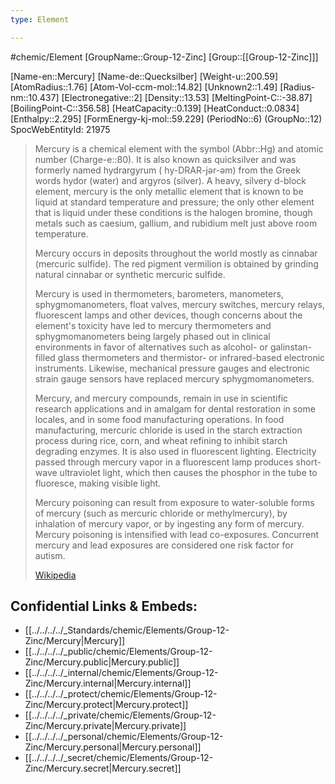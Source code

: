 ```yaml
---
type: Element

---
```

#chemic/Element 
[GroupName::Group-12-Zinc]
[Group::[[Group-12-Zinc]]]


[Name-en::Mercury]
[Name-de::Quecksilber]
[Weight-u::200.59]
[AtomRadius::1.76]
[Atom-Vol-ccm-mol::14.82]
[Unknown2::1.49]
[Radius-nm::10.437]
[Electronegative::2]
[Density::13.53]
[MeltingPoint-C::-38.87]
[BoilingPoint-C::356.58]
[HeatCapacity::0.139]
[HeatConduct::0.0834]
[Enthalpy::2.295]
[FormEnergy-kj-mol::59.229]
(PeriodNo::6)
(GroupNo::12)
SpocWebEntityId: 21975



> Mercury is a chemical element with the symbol (Abbr::Hg) and atomic number (Charge-e::80). It is also known as quicksilver and was formerly named hydrargyrum ( hy-DRAR-jər-əm) from the Greek words hydor (water) and argyros (silver). A heavy, silvery d-block element, mercury is the only metallic element that is known to be liquid at standard temperature and pressure; the only other element that is liquid under these conditions is the halogen bromine, though metals such as caesium, gallium, and rubidium melt just above room temperature.
>
> Mercury occurs in deposits throughout the world mostly as cinnabar (mercuric sulfide). The red pigment vermilion is obtained by grinding natural cinnabar or synthetic mercuric sulfide.
>
> Mercury is used in thermometers, barometers, manometers, sphygmomanometers, float valves, mercury switches, mercury relays, fluorescent lamps and other devices, though concerns about the element's toxicity have led to mercury thermometers and sphygmomanometers being largely phased out in clinical environments in favor of alternatives such as alcohol- or galinstan-filled glass thermometers and thermistor- or infrared-based electronic instruments. Likewise, mechanical pressure gauges and electronic strain gauge sensors have replaced mercury sphygmomanometers.
>
> Mercury, and mercury compounds, remain in use in scientific research applications and in amalgam for dental restoration in some locales, and in some food manufacturing operations.  In food manufacturing, mercuric chloride is used in the starch extraction process during rice, corn, and wheat refining to inhibit starch degrading enzymes. It is also used in fluorescent lighting. Electricity passed through mercury vapor in a fluorescent lamp produces short-wave ultraviolet light, which then causes the phosphor in the tube to fluoresce, making visible light.
>
> Mercury poisoning can result from exposure to water-soluble forms of mercury (such as mercuric chloride or methylmercury), by inhalation of mercury vapor, or by ingesting any form of mercury. Mercury poisoning is intensified with lead co-exposures. Concurrent mercury and lead exposures are considered one risk factor for autism.
>
> [Wikipedia](https://en.wikipedia.org/wiki/Mercury%20(element))



## Confidential Links & Embeds: 
- [[../../../../_Standards/chemic/Elements/Group-12-Zinc/Mercury|Mercury]] 
- [[../../../../_public/chemic/Elements/Group-12-Zinc/Mercury.public|Mercury.public]] 
- [[../../../../_internal/chemic/Elements/Group-12-Zinc/Mercury.internal|Mercury.internal]] 
- [[../../../../_protect/chemic/Elements/Group-12-Zinc/Mercury.protect|Mercury.protect]] 
- [[../../../../_private/chemic/Elements/Group-12-Zinc/Mercury.private|Mercury.private]] 
- [[../../../../_personal/chemic/Elements/Group-12-Zinc/Mercury.personal|Mercury.personal]] 
- [[../../../../_secret/chemic/Elements/Group-12-Zinc/Mercury.secret|Mercury.secret]] 
